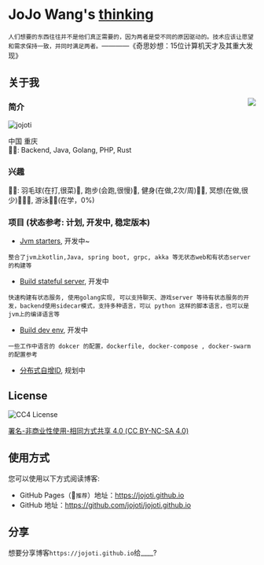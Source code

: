 # JoJo Wang's [thinking](https://jojoti.github.io)

```人们想要的东西往往并不是他们真正需要的，因为两者是受不同的原因驱动的。技术应该让愿望和需求保持一致，并同时满足两者。```————《奇思妙想：15位计算机天才及其重大发现》

## 关于我

<img align="right" src="https://github-readme-stats.vercel.app/api?username=jojoti&show_icons=true&icon_color=805AD5&text_color=718096&bg_color=ffffff&hide_title=true" />

### 简介

<p align="left"> <img src="https://komarev.com/ghpvc/?username=jojoti" alt="jojoti" /> </p> 

中国 重庆  
✍🏼: Backend, Java, Golang, PHP, Rust

### 兴趣

✍🏼: 羽毛球(在打,很菜)🏸, 跑步(会跑,很慢)🏃, 健身(在做,2次/周)💪🏼, 冥想(在做,很少)🧘🏻‍♂️, 游泳🏊🏼(在学，0%)

### 项目 (状态参考: 计划, 开发中, 稳定版本)

+ [Jvm starters](https://github.com/jojoti/experiment-jvm), 开发中~

```
整合了jvm上kotlin,Java, spring boot, grpc, akka 等无状态web和有状态server的构建等
```

+ [Build stateful server](https://github.com/jojoti/jo2way), 开发中

```
快速构建有状态服务, 使用golang实现, 可以支持聊天、游戏server 等待有状态服务的开发，backend使用sidecar模式，支持多种语言，可以 python 这样的脚本语言，也可以是jvm上的编译语言等 
```

+ [Build dev env](https://github.com/jojoti/jo2env), 开发中

```
一些工作中语言的 dokcer 的配置，dockerfile, docker-compose , docker-swarm 的配置参考
```

+ [分布式自增ID](), 规划中

## License

<p align="left">
  <img src="cc4-license.png" alt="CC4 License"/>
</p>

[署名-非商业性使用-相同方式共享 4.0 (CC BY-NC-SA 4.0)](https://creativecommons.org/licenses/by-nc-sa/4.0/deed.zh)

## 使用方式

您可以使用以下方式阅读博客:

+ GitHub Pages（🌹`推荐`）地址：https://jojoti.github.io
+ GitHub 地址：https://github.com/jojoti/jojoti.github.io

## 分享

想要分享博客`https://jojoti.github.io`给____?
